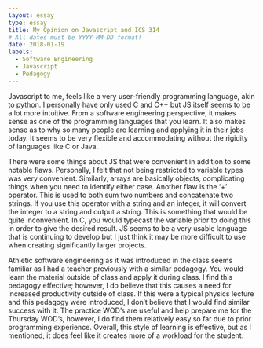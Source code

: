 ```yaml
---
layout: essay
type: essay
title: My Opinion on Javascript and ICS 314
# All dates must be YYYY-MM-DD format!
date: 2018-01-19
labels:
  - Software Engineering
  - Javascript
  - Pedagogy
---
```




Javascript to me, feels like a very user-friendly programming language, akin to python. I personally have only used C and C++ but JS itself seems to be a lot more intuitive. From a software engineering perspective, it makes sense as one of the programming languages that you learn. It also makes sense as to why so many people are learning and applying it in their jobs today. It seems to be very flexible and accommodating without the rigidity of languages like C or Java. 

There were some things about JS that were convenient in addition to some notable flaws. Personally, I felt that not being restricted to variable types was very convenient. Similarly, arrays are basically objects, complicating things when you need to identify either case. Another flaw is the ‘+’ operator. This is used to both sum two numbers and concatenate two strings. If you use this operator with a string and an integer, it will convert the integer to a string and output a string. This is something that would be quite inconvenient. In C, you would typecast the variable prior to doing this in order to give the desired result. JS seems to be a very usable language that is continuing to develop but I just think it may be more difficult to use when creating significantly larger projects. 



Athletic software engineering as it was introduced in the class seems familiar as I had a teacher previously with a similar pedagogy. You would learn the material outside of class and apply it during class. I find this pedagogy effective; however, I do believe that this causes a need for increased productivity outside of class. If this were a typical physics lecture and this pedagogy were introduced, I don’t believe that I would find similar success with it. The practice WOD’s are useful and help prepare me for the Thursday WOD’s, however, I do find them relatively easy so far due to prior programming experience. Overall, this style of learning is effective, but as I mentioned, it does feel like it creates more of a workload for the student. 
